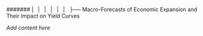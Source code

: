 ####### |   |   |   |   |   |   ├── Macro-Forecasts of Economic Expansion and Their Impact on Yield Curves

*Add content here*